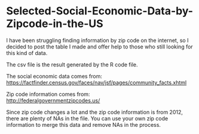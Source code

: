 # Selected-Social-Economic-Data-by-Zipcode-in-the-US

I have been struggling finding information by zip code on the internet, so I decided to post the table I made and offer help to those who still looking for this kind of data. 

The csv file is the result generated by the R code file.   

The social economic data comes from:
<https://factfinder.census.gov/faces/nav/jsf/pages/community_facts.xhtml>

Zip code information comes from:  
<http://federalgovernmentzipcodes.us/>

Since zip code changes a lot and the zip code information is from 2012, there are plenty of NAs in the file. You can use your own zip code information to merge this data and remove NAs in the process.
